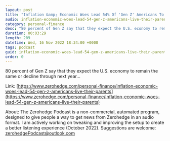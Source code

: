 ```yaml
---
layout: post
title: "Inflation &amp; Economic Woes Lead 54% Of 'Gen Z' Americans To Live With Their Parents"
audio: inflation-economic-woes-lead-54-gen-z-americans-live-their-parents-0
category: personal-finance
desc: "80 percent of Gen Z say that they expect the U.S. economy to remain the same or decline through next year..."
duration: 00:03:29
length: 209
datetime: Wed, 16 Nov 2022 18:34:00 +0000
tags: podcast
guid: inflation-economic-woes-lead-54-gen-z-americans-live-their-parents-0
order: 0
---
```

80 percent of Gen Z say that they expect the U.S. economy to remain the same or decline through next year...

Link: [https://www.zerohedge.com/personal-finance/inflation-economic-woes-lead-54-gen-z-americans-live-their-parents](https://www.zerohedge.com/personal-finance/inflation-economic-woes-lead-54-gen-z-americans-live-their-parents)

About: The Zerohedge Podcast is a non-commercial, automated program, designed to give people a way to get news from Zerohedge in an audio format.  I am actively working on tweaking and improving the setup to create a better listening experience (October 2022).  Suggestions are welcome: [zerohedgePodcast@outlook.com](mailto:zerohedgePodcast@outlook.com)